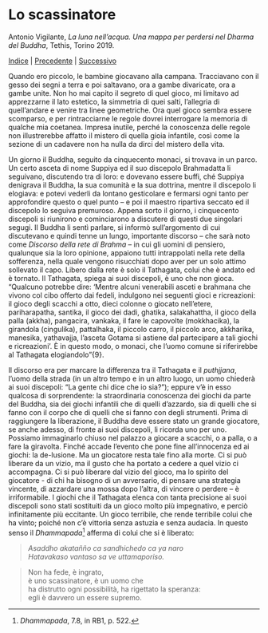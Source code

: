 # Lo scassinatore

Antonio Vigilante, _La luna nell’acqua. Una mappa per perdersi nel Dharma del Buddha_, Tethis, Torino 2019.

[Indice](index.md) | [Precedente](le-viscere-del-Buddha.md) | [Successivo](quale-vittoria.md)

Quando ero piccolo, le bambine giocavano alla campana. Tracciavano con il gesso dei segni a terra e poi saltavano, ora a gambe divaricate, ora a gambe unite. Non ho mai capito il segreto di quel gioco, mi limitavo ad apprezzarne il lato estetico, la simmetria di quei salti, l’allegria di quell’andare e venire tra linee geometriche. Ora quel gioco sembra essere scomparso, e per rintracciarne le regole dovrei interrogare la memoria di qualche mia coetanea. Impresa inutile, perché la conoscenza delle regole non illustrerebbe affatto il mistero di quella gioia infantile, così come la sezione di un cadavere non ha nulla da dirci del mistero della vita.

Un giorno il Buddha, seguito da cinquecento monaci, si trovava in un parco. Un certo asceta di nome Suppiya ed il suo discepolo Brahmadatta li seguivano, discutendo tra di loro: e dovevano essere buffi, ché Suppiya denigrava il Buddha, la sua comunità e la sua dottrina, mentre il discepolo li elogiava: e potevi vederli da lontano gesticolare e fermarsi ogni tanto per approfondire questo o quel punto – e poi il maestro ripartiva seccato ed il discepolo lo seguiva premuroso. Appena sorto il giorno, i cinquecento discepoli si riunirono e cominciarono a discutere di questi due singolari segugi. Il Buddha li sentì parlare, si informò sull’argomento di cui discutevano e quindi tenne un lungo, importante discorso – che sarà noto come _Discorso della rete di Brahma_ – in cui gli uomini di pensiero, qualunque sia la loro opinione, appaiono tutti intrappolati nella rete della sofferenza, nella quale vengono risucchiati dopo aver per un solo attimo sollevato il capo. Libero dalla rete è solo il Tathagata, colui che è andato ed è tornato. Il Tathagata, spiega ai suoi discepoli, è uno che non gioca. “Qualcuno potrebbe dire: ‘Mentre alcuni venerabili asceti e brahmana che vivono col cibo offerto dai fedeli, indulgono nei seguenti gioci e ricreazioni: il gioco degli scacchi a otto, dieci colonne o giocato nell’etere, pariharapatha, santika, il gioco dei dadi, ghatika, salakahattha, il gioco della palla (akkha), pangacira, vankaka, il fare le capovolte (mokkhacika), la girandola (cingulika), pattalhaka, il piccolo carro, il piccolo arco, akkharika, manesika, yathavajja, l’asceta Gotama si astiene dal partecipare a tali giochi e ricreazioni’. È in questo modo, o monaci, che l’uomo comune si riferirebbe al Tathagata elogiandolo”{9}.

Il discorso era per marcare la differenza tra il Tathagata e il _puthjjana_, l’uomo della strada (in un altro tempo e in un altro luogo, un uomo chiederà ai suoi discepoli: “La gente chi dice che io sia?”); eppure v’è in esso qualcosa di sorprendente: la straordinaria conoscenza dei giochi da parte del Buddha, sia dei giochi infantili che di quelli d’azzardo, sia di quelli che si fanno con il corpo che di quelli che si fanno con degli strumenti. Prima di raggiungere la liberazione, il Buddha deve essere stato un grande giocatore, se anche adesso, di fronte ai suoi discepoli, li ricorda uno per uno. Possiamo immaginarlo chiuso nel palazzo a giocare a scacchi, o a palla, o a fare la giravolta. Finché accade l’evento che pone fine all’innocenza ed ai giochi: la de-lusione. Ma un giocatore resta tale fino alla morte. Ci si può liberare da un vizio, ma il gusto che ha portato a cedere a quel vizio ci accompagna. Ci si può liberare dal vizio del gioco, ma lo spirito del giocatore - di chi ha bisogno di un avversario, di pensare una strategia vincente, di azzardare una mossa dopo l’altra, di vincere o perdere – è irriformabile. I giochi che il Tathagata elenca con tanta precisione ai suoi discepoli sono stati sostituiti da un gioco molto più impegnativo, e perciò infinitamente più eccitante. Un gioco terribile, che rende terribile colui che ha vinto; poiché non c’è vittoria senza astuzia e senza audacia. In questo senso il _Dhammapada_[^1] afferma di colui che si è liberato:


>_Asaddho akatañño ca sandhichedo ca ya naro_  
>_Hatavakaso vantaso sa ve uttamaporiso._ 

>Non ha fede, è ingrato,  
>è uno scassinatore, è un uomo che  
>ha distrutto ogni possibilità, ha rigettato la speranza:  
>egli è davvero un essere supremo.

[^1]: _Dhammapada_, 7.8, in RB1, p. 522.
